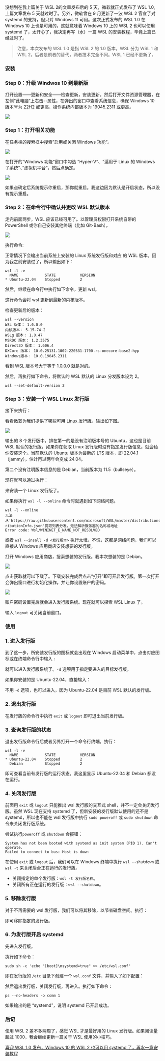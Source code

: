 没想到在我上篇关于 WSL 2的文章发布后的 5 天，微软就正式发布了 WSL 1.0，上篇文章发布 5 天就过时了。另外，微软曾在 9 月更新了一波 WSL 2 官宣了对 systemd 的支持，但只对 Windows 11 可用。这次正式发布的 WSL 1.0 在 Windows 10 上也是可用的，这就意味着 Windows 10 上的 WSL 2 也可以使用 systemd 了，太开心了，我决定再写（水）一篇 WSL 的安装教程，毕竟上篇已经过时了。

> 注意，本次发布的 WSL 1.0 是指 WSL 2 的 1.0 版本。WSL 分为 WSL 1 和 WSL 2，后者是前者的替代，两者技术完全不同。WSL 1 已经不更新了。

### 安装

### Step 0：升级 Windwos 10 到最新版

打开设置——更新和安全——检查更新，安装更新。然后打开文件资源管理器，在左侧“此电脑”上右击--属性，在弹出的窗口中查看系统信息，确保 Windows 10 版本号为 22H2 或更高，操作系统内部版本为 19045.2311 或更高。

![](https://pic4.zhimg.com/v2-3487c8777d91bbd9a79c2951da1c757f_b.jpg)

### Step 1：打开相关功能

在任务栏的搜索框中搜索”启用或关闭 Windows 功能“。

![](https://pic1.zhimg.com/v2-9a319dd5aa9cc84eb0ca3240a3b3c4a4_b.jpg)

在打开的”Windows 功能“窗口中勾选 ”Hyper-V“、"适用于 Linux 的 Windows 子系统"、”虚拟机平台“，然后点确定。

![](https://pic4.zhimg.com/v2-d4f7e2fdd18e9c9b2b90e322f174bf63_b.jpg)

如果点确定后系统提示你重启，那你就重启。我这边因为默认是开启状态，所以没有提示重启。

### Step 2：在命令行中确认并更改 WSL 默认版本

走完前面两步，WSL 应该已经可用了。以管理员权限打开系统自带的 PowerShell 或你自己安装其他终端（比如 Git-Bash）。

![](https://pic3.zhimg.com/v2-eb26731bc04c586c89f691daccf5379e_b.jpg)

执行命令:

正常情况下会输出当前系统上安装的 Linux 系统发行版和对应 的 WSL 版本。因为我之前安装过了，所以输出如下：

```
wsl -l -v
  NAME            STATE           VERSION
* Ubuntu-22.04    Stopped         2
```

然后，继续在命令行中执行如下命令，更新 wsl。

这行命令会将 wsl 更新到最新的内核版本。

检查更新后的版本：

```
wsl --version
WSL 版本： 1.0.0.0
内核版本： 5.15.74.2
WSLg 版本： 1.0.47
MSRDC 版本： 1.2.3575
Direct3D 版本： 1.606.4
DXCore 版本： 10.0.25131.1002-220531-1700.rs-onecore-base2-hyp
Windows版本： 10.0.19045.2311
```

看到 WSL 版本号大于等于 1.0.0.0 就是对的。

然后，再执行如下命令，将默认的 WSL 默认的 Linux 分发版本设为 2。

```
wsl --set-default-version 2
```

### Step 3：安装一个 WSL Linux 发行版

接下来执行：

看看微软为我们提供了哪些可用 Linux 发行版。输出如下图。

![](https://pic2.zhimg.com/v2-540e00203275a0247c9c95e680b6c08d_b.jpg)

输出的 8 个发行版中，排在第一的是没有注明版本号的 Ubuntu，这也是目前 WSL 默认的发行版，如果你在获取 Linux 发行版时没有指定发行版信息，就会给你安装这个。当前默认的 Ubuntu 版本为最新的 LTS 版本，即 22.04.1（jammy），估计再过两年会变成 24.04。

第二个没有注明版本信息的是 Debian，当前版本为 11.5（bullseye）。

现在就可以通过执行：

来安装一个 Linux 发行版了。

如果你执行 `wsl -l --online` 命令时就遇到如下网络问题。

```
wsl -l --online
无法从'https://raw.githubusercontent.com/microsoft/WSL/master/distributions/Dist
ributionInfo.json'提取列表分发。无法解析服务器的名称或地址
Error code: Wsl/WININET_E_NAME_NOT_RESOLVED
```

或者 `wsl --insall -d <发行版本>` 执行太慢。不慌，这都是网络问题，我们可以直接从 Windows 应用商店安装想要的发行版。

打开 Windows 应用商店，搜索想装的发行版。我本次想装的是 Debian。

![](https://pic1.zhimg.com/v2-90306f1a1daaa1b72fb26488d1b60064_b.jpg)

点击获取就可以下载了。下载安装完成后点击“打开”即可开启发行版。第一次打开会弹出窗口进行初始化操作，并让你设置账户的密码。

![](https://pic4.zhimg.com/v2-0ebe9a468ee922214952d6670aa84eaf_b.jpg)

账户密码设置完后就会进入发行版系统。现在就可以探索 WSL Linux 了。

输入 `logout` 可关闭当前窗口。

### 使用

### 1\. 进入发行版

到了这一步，所安装发行版的图标就会出现在 Windows 启动菜单中，点击对应图标或在终端命令行中输入 :

就可以进入发行版系统了。`-d` 选项用于指定要进入的目标发行版。

如果你安装的是 Ubuntu-22.04，直接输入：

不用 `-d` 选项，也可以进入，因为 Ubuntu-22.04 是目前 WSL 默认的发行版。

### 2\. 退出发行版

在发行版的命令行中执行 `exit` 或 `logout` 即可退出当前发行版。

### 3\. 查询发行版的状态

退出发行版命令行后或者另外打开一个命令行终端，执行：

```
wsl -l -v
  NAME            STATE           VERSION
* Ubuntu-22.04    Stopped         2
  Debian          Stopped         2
```

即可查看当前有发行版的运行状态。我这里显示 Ubuntu-22.04 和 Debian 都没在运行。

### 4\. 关闭发行版

前面用 `exit` 或 `logout` 只能推出 wsl 发行版的交互式 shell，并不一定会关闭发行版。虽然 WSL 现在支持 systemd 了，但新安装的发行版默认使用的还不是 systemd，所以也不能在 wsl 发行版中执行 `sudo poweroff` 或 `sudo shutdown` 命令来关闭发行版系统。

尝试执行`poweroff` 或 `shutdown` 会报错：

```
System has not been booted with systemd as init system (PID 1). Can't operate.
Failed to connect to bus: Host is down
```

在使用 `exit` 或 `logout` 后，我们可以在 Windows 终端中执行 `wsl --shutdown` 或 `wsl -t` 来关闭后台正在运行的发行版。

-   关闭指定的单个发行版：`wsl -t 发行版名称`。
-   关闭所有正在运行的发行版：`wsl --shutdown`。

### 5\. 移除发行版

对于不再需要的 wsl 发行版，我们可以将其移除，以节省磁盘空间。执行：

即可移除指定的发行版。

### 6\. 为发行版开启 systemd

先进入发行版。

执行如下命令：

```
sudo sh -c 'echo "[boot]\nsystemd=true" >> /etc/wsl.conf'
```

即在发行版的 `/etc` 目录下创建一个 `wsl.conf` 文件，并输入了如下配置：

然后退出发行版，关闭发行版，再进入。执行如下命令：

```
ps --no-headers -o comm 1
```

如果输出的是 “systemd”，说明 systemd 已开启成功。

### 后记

使用 WSL 2 差不多两周了，感觉 WSL 才是最好用的 Linux 发行版。如果阅读量超过 1000，我会继续更新一篇关于 WSL 使用的小技巧。

[喜迎 WSL 1.0 发布，Windows 10 的 WSL 2 也可以用 systemd 了，再水一篇安装教程](https://zhuanlan.zhihu.com/p/586126933)